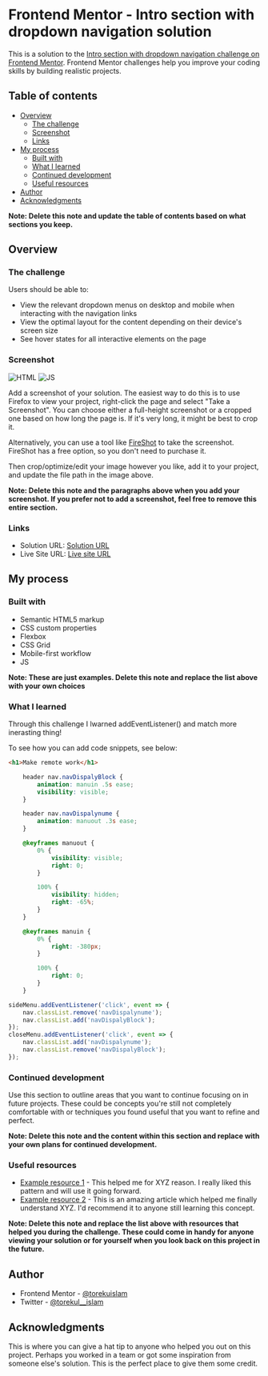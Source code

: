 # Frontend Mentor - Intro section with dropdown navigation solution

This is a solution to the [Intro section with dropdown navigation challenge on Frontend Mentor](https://www.frontendmentor.io/challenges/intro-section-with-dropdown-navigation-ryaPetHE5). Frontend Mentor challenges help you improve your coding skills by building realistic projects. 

## Table of contents

- [Overview](#overview)
  - [The challenge](#the-challenge)
  - [Screenshot](#screenshot)
  - [Links](#links)
- [My process](#my-process)
  - [Built with](#built-with)
  - [What I learned](#what-i-learned)
  - [Continued development](#continued-development)
  - [Useful resources](#useful-resources)
- [Author](#author)
- [Acknowledgments](#acknowledgments)

**Note: Delete this note and update the table of contents based on what sections you keep.**

## Overview

### The challenge

Users should be able to:

- View the relevant dropdown menus on desktop and mobile when interacting with the navigation links
- View the optimal layout for the content depending on their device's screen size
- See hover states for all interactive elements on the page

### Screenshot

![HTML](./design/codeh.png)
![JS](./design/code.png)

Add a screenshot of your solution. The easiest way to do this is to use Firefox to view your project, right-click the page and select "Take a Screenshot". You can choose either a full-height screenshot or a cropped one based on how long the page is. If it's very long, it might be best to crop it.

Alternatively, you can use a tool like [FireShot](https://getfireshot.com/) to take the screenshot. FireShot has a free option, so you don't need to purchase it. 

Then crop/optimize/edit your image however you like, add it to your project, and update the file path in the image above.

**Note: Delete this note and the paragraphs above when you add your screenshot. If you prefer not to add a screenshot, feel free to remove this entire section.**

### Links

- Solution URL: [Solution URL](https://github.com/torekuislam/Frontend-Mentor/tree/master/intro-section-with-dropdown-navigation-main)
- Live Site URL: [Live site URL](https://stalwart-sunflower-c4a86f.netlify.app/)

## My process

### Built with

- Semantic HTML5 markup
- CSS custom properties
- Flexbox
- CSS Grid
- Mobile-first workflow
-  JS
<!-- - [Next.js](https://nextjs.org/) - React framework
- [Styled Components](https://styled-components.com/) - For styles -->

**Note: These are just examples. Delete this note and replace the list above with your own choices**

### What I learned

Through this challenge I lwarned addEventListener() and match more inerasting thing!

To see how you can add code snippets, see below:

```html
<h1>Make remote work</h1>
```
```css
    header nav.navDispalyBlock {
        animation: manuin .5s ease;
        visibility: visible;
    }

    header nav.navDispalynume {
        animation: manuout .3s ease;
    }

    @keyframes manuout {
        0% {
            visibility: visible;
            right: 0;
        }

        100% {
            visibility: hidden;
            right: -65%;
        }
    }

    @keyframes manuin {
        0% {
            right: -380px;
        }

        100% {
            right: 0;
        }
    }
```
```js
sideMenu.addEventListener('click', event => {
    nav.classList.remove('navDispalynume');
    nav.classList.add('navDispalyBlock');
});
closeMenu.addEventListener('click', event => {
    nav.classList.add('navDispalynume');
    nav.classList.remove('navDispalyBlock');
});

```



### Continued development

Use this section to outline areas that you want to continue focusing on in future projects. These could be concepts you're still not completely comfortable with or techniques you found useful that you want to refine and perfect.

**Note: Delete this note and the content within this section and replace with your own plans for continued development.**

### Useful resources

- [Example resource 1](https://www.example.com) - This helped me for XYZ reason. I really liked this pattern and will use it going forward.
- [Example resource 2](https://www.example.com) - This is an amazing article which helped me finally understand XYZ. I'd recommend it to anyone still learning this concept.

**Note: Delete this note and replace the list above with resources that helped you during the challenge. These could come in handy for anyone viewing your solution or for yourself when you look back on this project in the future.**

## Author

<!-- - Website - [Add your name here](https://www.your-site.com) -->
- Frontend Mentor - [@torekuislam](https://www.frontendmentor.io/profile/torekuislam)
- Twitter - [@torekul__islam](https://x.com/torekul__islam)


## Acknowledgments

This is where you can give a hat tip to anyone who helped you out on this project. Perhaps you worked in a team or got some inspiration from someone else's solution. This is the perfect place to give them some credit.

